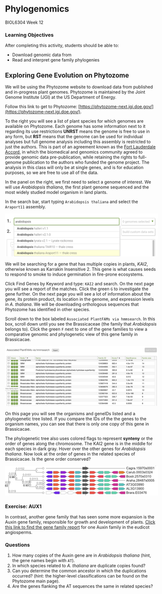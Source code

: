 # Phylogenomics

BIOL6304 Week 12

### Learning Objectives

After completing this activity, students should be able to:

- Download genomic data from 
- Read and interpret gene family phylogenies

## Exploring Gene Evolution on Phytozome

We will be using the Phytozome website to download data from published and in-progress plant genomes. Phytozome is maintained by the Joint Genome Institute (JGI) at the US Department of Energy.

Follow this link to get to Phytozome: [https://phytozome-next.jgi.doe.gov/](https://phytozome-next.jgi.doe.gov/).

To the right you will see a list of plant species for which genomes are available on Phytozome. Each genome has some information next to it regarding its use restrictions **UNRST** means the genome is free to use in any form, but **RST** means that the genome can be used for individual analyses but full genome analysis including this assembly is restricted to just the authors. This is part of an agreement known as the [Fort Lauderdale Accord](https://www.genome.gov/Pages/Research/WellcomeReport0303.pdf), in which the biomedical and genomics community agreed to provide genomic data pre-publication, while retaining the rights to full-genome publication to the authors who funded the genome project. The analysis in this class will only be at single genes, and is for education purposes, so we are free to use all of the data.

In the panel on the right, we first need to select a genome of interest. We will use *Arabidopsis thaliana*, the first plant genome sequenced and the most widely studied model organism in land plants.

In the search bar, start typing `Arabidopsis thaliana` and select the `Araport11` assembly. 

![](images/arabidopsis_araport11_phytozome.png)

We will be searching for a gene that has multiple copies in plants, *KAI2*, otherwise known as Karrakin Insensitive 2. This gene is what causes seeds to respond to smoke to induce germination in fire-prone ecosystems.

Click Find Genes by Keyword and type: `KAI2` and search. On the next page you will see a report of the matches. Click the green `G` to investigate the gene further. On the next page you will see a lot of information about the gene, its protein product, its location in the genome, and expression levels in *A. thaliana*. We will be downloading orthologous sequences that Phytozome has identified in other species.

Scroll down to the box labeled `Associated PlantFAMs via hmmsearch`. In this box, scroll down until you see the Brassicaceae (the family that *Arabidopsis* belongs to). Click the green `F` next to one of the gene families to view a comparative genomic and phylogenetic view of this gene family in Brassicacae.

![](images/family_hmm_green_T.png)

On this page you will see the organisms and geneIDs listed and a phylogenetic tree listed. If you compare the IDs of the the genes to the organism names, you can see that there is only one copy of this gene in Brassicacae.

The phylogenetic tree also uses colored flags to represent **synteny** or the order of genes along the chromosome. The KAI2 gene is in the middle for each species in dark gray. Hover over the other genes for *Arabidopsis thaliana*. Now look at the order of genes in the related species of Brassicacae. Is the gene order conserved?

![](images/arabidopsis_geneorder_kai2.png)


### Exercise: AUX1

In contrast, another gene family that has seen some more expansion is the Auxin gene family, responsible for growth and development of plants. [Click this link to find the gene family report](https://phytozome-next.jgi.doe.gov/report/family/5272/122794866) for one Auxin family in the eudicot angiosperms.

### Questions

1. How many copies of the Auxin gene are in *Arabidopsis thaliana* (hint, the gene names begin with `AT`).
2. In which species related to *A. thaliana* are duplicate copies found? 
3. Can you determine the common ancestor in which the duplications occurred? (hint: the higher-level classifications can be found on the Phytozome main page).
4. Are the genes flanking the AT sequences the same in related species?



